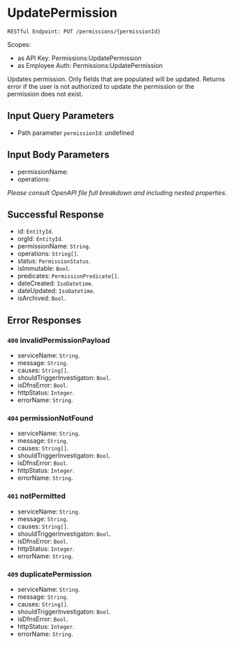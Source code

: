 # UpdatePermission

`RESTful Endpoint: PUT /permissions/{permissionId}`

Scopes:

* as API Key: Permissions:UpdatePermission
* as Employee Auth: Permissions:UpdatePermission

Updates permission. Only fields that are populated will be updated. Returns error if the user is not authorized to update the permission or the permission does not exist.

## Input Query Parameters

* Path parameter `permissionId`: undefined

## Input Body Parameters

* permissionName:
* operations:

_Please consult OpenAPI file full breakdown and including nested properties._

## Successful Response

* id: `EntityId`.
* orgId: `EntityId`.
* permissionName: `String`.
* operations: `String[]`.
* status: `PermissionStatus`.
* isImmutable: `Bool`.
* predicates: `PermissionPredicate[]`.
* dateCreated: `IsoDatetime`.
* dateUpdated: `IsoDatetime`.
* isArchived: `Bool`.

## Error Responses

### `400` **invalidPermissionPayload**

* serviceName: `String`.
* message: `String`.
* causes: `String[]`.
* shouldTriggerInvestigaton: `Bool`.
* isDfnsError: `Bool`.
* httpStatus: `Integer`.
* errorName: `String`.

### `404` **permissionNotFound**

* serviceName: `String`.
* message: `String`.
* causes: `String[]`.
* shouldTriggerInvestigaton: `Bool`.
* isDfnsError: `Bool`.
* httpStatus: `Integer`.
* errorName: `String`.

### `401` **notPermitted**

* serviceName: `String`.
* message: `String`.
* causes: `String[]`.
* shouldTriggerInvestigaton: `Bool`.
* isDfnsError: `Bool`.
* httpStatus: `Integer`.
* errorName: `String`.

### `409` **duplicatePermission**

* serviceName: `String`.
* message: `String`.
* causes: `String[]`.
* shouldTriggerInvestigaton: `Bool`.
* isDfnsError: `Bool`.
* httpStatus: `Integer`.
* errorName: `String`.
